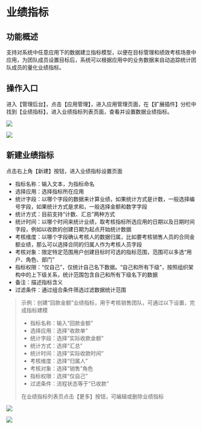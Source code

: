 # 业绩指标

## 功能概述
支持对系统中任意应用下的数据建立指标模型，以便在目标管理和绩效考核场景中应用，为团队成员设置目标后，系统可以根据应用中的业务数据来自动追踪统计团队成员的量化业绩指标。

## 操作入口
进入【管理后台】，点击【应用管理】，进入应用管理页面，在【扩展插件】分栏中找到【业绩指标】，进入业绩指标列表页面，查看并设置数据业绩指标。

![](//swstatic.saleswork.cn/docs/usermanual/admin-guide-139.png)

![](//swstatic.saleswork.cn/docs/usermanual/admin-guide-140.png)


## 新建业绩指标
点击右上角【新建】按钮，进入业绩指标设置页面
- 指标名称：输入文本，为指标命名
- 选择应用：选择指标所在应用
- 统计字段：以哪个字段的数据来计算业绩，如果统计方式是计数，一般选择编号字段，如果统计方式是求和，一般选择金额和数字字段
- 统计方式：目前支持“计数、汇总”两种方式
- 统计时间：以哪个时间来统计业绩，取考核指标所选应用的日期以及日期时间字段，例如以收款的创建日期为起点开始统计数据
- 考核维度：以哪个字段确认考核人的数据归属，比如要考核销售人员的合同金额业绩，那么可以选择合同的归属人作为考核人员字段
- 考核对象：限定特定范围用户创建目标时可选的指标范围，范围可以多选“用户、角色、部门”
- 指标权限：“仅自己”，仅统计自己名下数据。“自己和所有下级”，按照组织架构中的上下级关系，统计范围包含自己和所有下级名下的数据
- 备注：描述指标含义
- 过滤条件：通过组合条件筛选过滤数据统计范围

> 示例：创建“回款金额”业绩指标，用于考核销售团队，可通过以下设置，完成指标建模
> 
> - 指标名称：输入“回款金额”
> - 选择应用：选择“收款单”
> - 统计字段：选择“实际收款金额”
> - 统计方式：选择“汇总”
> - 统计时间：选择“实际收款时间”
> - 考核维度：选择“归属人”
> - 考核对象：选择“销售”角色
> - 指标权限：选择“仅自己”
> - 过滤条件：流程状态等于“已收款”
> 
> 在业绩指标列表页点击【更多】按钮，可编辑或删除业绩指标

![](//swstatic.saleswork.cn/docs/usermanual/admin-guide-141.png)

![](//swstatic.saleswork.cn/docs/usermanual/admin-guide-142.png)
